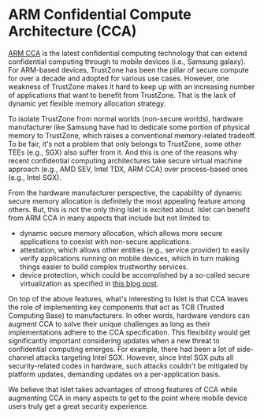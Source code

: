 # ARM Confidential Compute Architecture (CCA)

[ARM CCA](https://www.arm.com/architecture/security-features/arm-confidential-compute-architecture) is the latest confidential computing technology that can extend confidential computing through to mobile devices (i.e., Samsung galaxy). For ARM-based devices, TrustZone has been the pillar of secure compute for over a decade and adopted for various use cases. However, one weakness of TrustZone makes it hard to keep up with an increasing number of applications that want to benefit from TrustZone. That is the lack of dynamic yet flexible memory allocation strategy.

To isolate TrustZone from normal worlds (non-secure worlds), hardware manufacturer like Samsung have had to dedicate some portion of physical memory to TrustZone,
which raises a conventional memory-related tradeoff. To be fair, it's not a problem that only belongs to TrustZone, some other TEEs (e.g., SGX) also suffer from it.
And this is one of the reasons why recent confidential computing architectures take secure virtual machine approach (e.g., AMD SEV, Intel TDX, ARM CCA) over process-based ones (e.g., Intel SGX).

From the hardware manufacturer perspective, the capability of dynamic secure memory allocation is definitely the most appealing feature among others.
But, this is not the only thing Islet is excited about. Islet can benefit from ARM CCA in many aspects that include but not limited to:

- dynamic secure memory allocation, which allows more secure applications to coexist with non-secure applications.
- attestation, which allows other entities (e.g., service provider) to easily verify applications running on mobile devices, which in turn making things easier to build complex trustworthy services.
- device protection, which could be accomplished by a so-called secure virtualization as specified in [this blog post](https://community.arm.com/arm-community-blogs/b/architectures-and-processors-blog/posts/introducing-arms-dynamic-trustzone-technology).

On top of the above features, what's interesting to Islet is that CCA leaves the role of implementing key components that act as TCB (Trusted Computing Base) to manufacturers. In other words, hardware vendors can augment CCA to solve their unique challenges as long as their implementations adhere to the CCA specification.
This flexibility would get significantly important considering updates when a new threat to confidential computing emerges.
For example, there had been a lot of side-channel attacks targeting Intel SGX. However, since Intel SGX puts all security-related codes in hardware, such attacks couldn't be mitigated by platform updates, demanding updates on a per-application basis.

We believe that Islet takes advantages of strong features of CCA while augmenting CCA in many aspects to get to the point where mobile device users truly get a great security experience.
